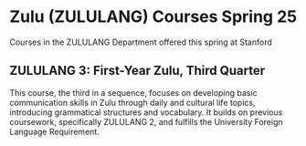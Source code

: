 # Zulu (ZULULANG) Courses Spring 25 
Courses in the ZULULANG Department offered this spring at Stanford
 ## ZULULANG 3: First-Year Zulu, Third Quarter
This course, the third in a sequence, focuses on developing basic communication skills in Zulu through daily and cultural life topics, introducing grammatical structures and vocabulary. It builds on previous coursework, specifically ZULULANG 2, and fulfills the University Foreign Language Requirement.